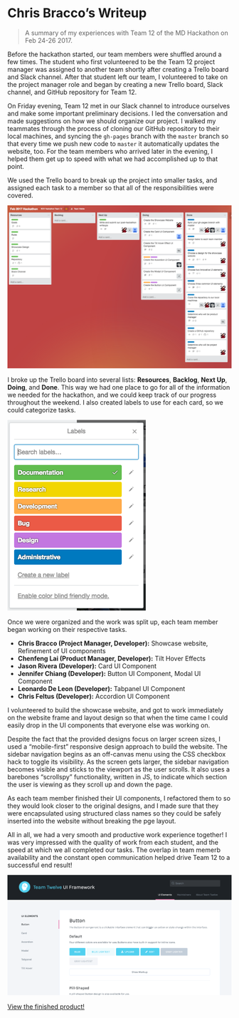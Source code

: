 # Chris Bracco’s Writeup

> A summary of my experiences with Team 12 of the MD Hackathon on Feb 24-26 2017.

Before the hackathon started, our team members were shuffled around a few times. The student who first volunteered to be the Team 12 project manager was assigned to another team shortly after creating a Trello board and Slack channel. After that student left our team, I volunteered to take on the project manager role and began by creating a new Trello board, Slack channel, and GitHub repository for Team 12.

On Friday evening, Team 12 met in our Slack channel to introduce ourselves and make some important preliminary decisions. I led the conversation and made suggestions on how we should organize our project. I walked my teammates through the process of cloning our GitHub repository to their local machines, and syncing the `gh-pages` branch with the `master` branch so that every time we push new code to `master` it automatically updates the website, too. For the team members who arrived later in the evening, I helped them get up to speed with what we had accomplished up to that point.

We used the Trello board to break up the project into smaller tasks, and assigned each task to a member so that all of the responsibilities were covered.

![Team 12 Trello Board](./chris-bracco-trello.png)

I broke up the Trello board into several lists: **Resources**, **Backlog**, **Next Up**, **Doing**, and **Done**. This way we had one place to go for all of the information we needed for the hackathon, and we could keep track of our progress throughout the weekend. I also created labels to use for each card, so we could categorize tasks.

![Team 12 Trello Board Labels](./chris-bracco-trello-2.png)

Once we were organized and the work was split up, each team member began working on their respective tasks.

- **Chris Bracco (Project Manager, Developer):** Showcase website, Refinement of UI components
- **Chenfeng Lai (Product Manager, Developer):** Tilt Hover Effects
- **Jason Rivera (Developer):** Card UI Component
- **Jennifer Chiang (Developer):** Button UI Component, Modal UI Component
- **Leonardo De Leon (Developer):** Tabpanel UI Component
- **Chris Feltus (Developer):** Accordion UI Component

I volunteered to build the showcase website, and got to work immediately on the website frame and layout design so that when the time came I could easily drop in the UI components that everyone else was working on.

Despite the fact that the provided designs focus on larger screen sizes, I used a “mobile-first” responsive design approach to build the website. The sidebar navigation begins as an off-canvas menu using the CSS checkbox hack to toggle its visibility. As the screen gets larger, the sidebar navigation becomes visible and sticks to the viewport as the user scrolls. It also uses a barebones “scrollspy” functionality, written in JS, to indicate which section the user is viewing as they scroll up and down the page.

As each team member finished their UI components, I refactored them to so they would look closer to the original designs, and I made sure that they were encapsulated using structured class names so they could be safely inserted into the website without breaking the pge layout.

All in all, we had a very smooth and productive work experience together! I was very impressed with the quality of work from each student, and the speed at which we all completed our tasks. The overlap in team memerb availability and the constant open communication helped drive Team 12 to a successful end result!

![Team 12 Finished Project](./chris-bracco-project.png)

[View the finished product!](https://cbracco.github.io/md-hackathon-team12/)
